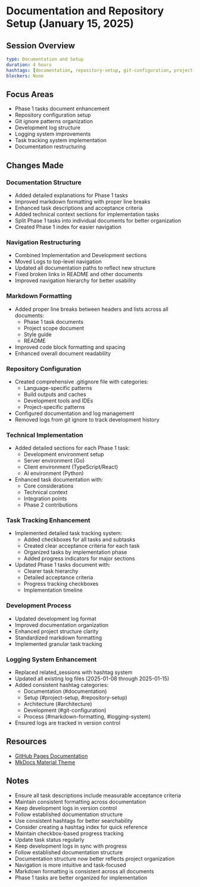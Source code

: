 # Documentation and Repository Setup (January 15, 2025)

## Session Overview
```yaml
type: Documentation and Setup
duration: 4 hours
hashtags: [documentation, repository-setup, git-configuration, project-structure, markdown-formatting, logging-system, task-tracking]
blockers: None
```

## Focus Areas

* Phase 1 tasks document enhancement
* Repository configuration setup
* Git ignore patterns organization
* Development log structure
* Logging system improvements
* Task tracking system implementation
* Documentation restructuring

## Changes Made

### Documentation Structure

* Added detailed explanations for Phase 1 tasks
* Improved markdown formatting with proper line breaks
* Enhanced task descriptions and acceptance criteria
* Added technical context sections for implementation tasks
* Split Phase 1 tasks into individual documents for better organization
* Created Phase 1 index for easier navigation

### Navigation Restructuring

* Combined Implementation and Development sections
* Moved Logs to top-level navigation
* Updated all documentation paths to reflect new structure
* Fixed broken links in README and other documents
* Improved navigation hierarchy for better usability

### Markdown Formatting

* Added proper line breaks between headers and lists across all documents:
  * Phase 1 task documents
  * Project scope document
  * Style guide
  * README
* Improved code block formatting and spacing
* Enhanced overall document readability

### Repository Configuration

* Created comprehensive .gitignore file with categories:
  * Language-specific patterns
  * Build outputs and caches
  * Development tools and IDEs
  * Project-specific patterns
* Configured documentation and log management
* Removed logs from git ignore to track development history

### Technical Implementation

* Added detailed sections for each Phase 1 task:
  * Development environment setup
  * Server environment (Go)
  * Client environment (TypeScript/React)
  * AI environment (Python)
* Enhanced task documentation with:
  * Core considerations
  * Technical context
  * Integration points
  * Phase 2 contributions

### Task Tracking Enhancement

* Implemented detailed task tracking system:
  * Added checkboxes for all tasks and subtasks
  * Created clear acceptance criteria for each task
  * Organized tasks by implementation phase
  * Added progress indicators for major sections
* Updated Phase 1 tasks document with:
  * Clearer task hierarchy
  * Detailed acceptance criteria
  * Progress tracking checkboxes
  * Implementation timeline

### Development Process

* Updated development log format
* Improved documentation organization
* Enhanced project structure clarity
* Standardized markdown formatting
* Implemented granular task tracking

### Logging System Enhancement

* Replaced related_sessions with hashtag system
* Updated all existing log files (2025-01-08 through 2025-01-15)
* Added consistent hashtag categories:
  * Documentation (#documentation)
  * Setup (#project-setup, #repository-setup)
  * Architecture (#architecture)
  * Development (#git-configuration)
  * Process (#markdown-formatting, #logging-system)
* Ensured logs are tracked in version control

## Resources

* [GitHub Pages Documentation](https://docs.github.com/en/pages)
* [MkDocs Material Theme](https://squidfunk.github.io/mkdocs-material/)

## Notes

* Ensure all task descriptions include measurable acceptance criteria
* Maintain consistent formatting across documentation
* Keep development logs in version control
* Follow established documentation structure
* Use consistent hashtags for better searchability
* Consider creating a hashtag index for quick reference
* Maintain checkbox-based progress tracking
* Update task status regularly
* Keep development logs in sync with progress
* Follow established documentation structure
* Documentation structure now better reflects project organization
* Navigation is more intuitive and task-focused
* Markdown formatting is consistent across all documents
* Phase 1 tasks are better organized for implementation
